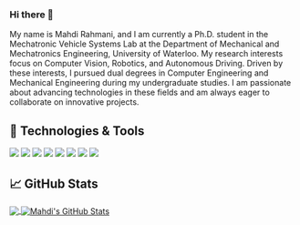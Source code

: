 ### Hi there 👋

My name is Mahdi Rahmani, and I am currently a Ph.D. student in the Mechatronic Vehicle Systems Lab at the Department of Mechanical and Mechatronics Engineering, University of Waterloo. My research interests focus on Computer Vision, Robotics, and Autonomous Driving. Driven by these interests, I pursued dual degrees in Computer Engineering and Mechanical Engineering during my undergraduate studies. I am passionate about advancing technologies in these fields and am always eager to collaborate on innovative projects.

## 🔧 Technologies & Tools
![](https://img.shields.io/badge/OS-Linux-informational?style=flat&logo=linux&logoColor=white&color=2bbc8a)
![](https://img.shields.io/badge/Code-C-informational?style=flat&logo=C&logoColor=white&color=2bbc8a)
![](https://img.shields.io/badge/Code-Python-informational?style=flat&logo=python&logoColor=white&color=2bbc8a)
![](https://img.shields.io/badge/Code-Java-informational?style=flat&logo=java&logoColor=white&color=2bbc8a)
![](https://img.shields.io/badge/Code-MATLAB-informational?style=flat&logo=MATLAB&logoColor=white&color=2bbc8a)
![](https://img.shields.io/badge/Tools-Docker-informational?style=flat&logo=docker&logoColor=white&color=2bbc8a)
![](https://img.shields.io/badge/Tools-Kubernetes-informational?style=flat&logo=kubernetes&logoColor=white&color=2bbc8a)
![](https://img.shields.io/badge/Tools-CATIA-informational?style=flat&logo=catia&logoColor=white&color=2bbc8a)  

## &#x1f4c8; GitHub Stats

<a href="https://github.com/Mahdi-Rahmani/Mahdi-Rahmani">
  <img align="center" src="https://github-readme-stats.vercel.app/api/top-langs/?username=Mahdi-Rahmani&hide=html,css,javascript,cmake,makefile&langs_count=6&theme=gruvbox&bg_color=1d1f21&title_color=ffffff&layout=compact" />
</a>
<a href="https://github.com/Mahdi-Rahmani/Mahdi-Rahmani">
  <img align="center" src="https://github-readme-stats.vercel.app/api?username=Mahdi-Rahmani&show_icons=true&line_height=27&count_private=true&title_color=ffffff&text_color=c9cacc&icon_color=2bbc8a&bg_color=1d1f21" alt="Mahdi's GitHub Stats" />
</a>



<!-- links to social media icons -->

<!-- icons with padding -->

[1.1]: http://i.imgur.com/tXSoThF.png (twitter icon with padding)
[2.1]: http://i.imgur.com/0o48UoR.png (github icon with padding)

<!-- icons without padding -->

[1.2]: http://i.imgur.com/wWzX9uB.png (twitter icon without padding)
[2.2]: http://i.imgur.com/9I6NRUm.png (github icon without padding)
[3.2]: https://raw.githubusercontent.com/MartinHeinz/MartinHeinz/master/linkedin-3-16.png (LinkedIn icon without padding)


<!-- links to your social media accounts -->

[1]: https://twitter.com/Martin_Heinz_
[2]: https://github.com/MartinHeinz
[3]: https://www.linkedin.com/in/heinz-martin/


<!-- Resources -->
<!-- Icons: https://simpleicons.org/ -->
<!-- GitHub Stats: https://github.com/anuraghazra/github-readme-stats -->
<!-- Emojis: https://emojipedia.org/emoji/ -->
<!-- HTML Emojis: https://www.fileformat.info/index.htm -->
<!-- Shields: https://shields.io/ -->
<!-- Awesome GitHub Profile README: https://github.com/abhisheknaiidu/awesome-github-profile-readme -->
